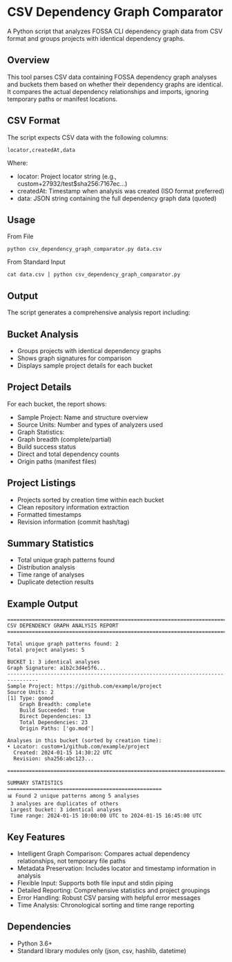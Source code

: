 # CSV Dependency Graph Comparator

A Python script that analyzes FOSSA CLI dependency graph data from CSV format and groups projects with identical dependency graphs.

## Overview

This tool parses CSV data containing FOSSA dependency graph analyses and buckets them based on whether their dependency graphs are identical. It compares the actual dependency relationships and imports, ignoring temporary paths or
manifest locations.

## CSV Format

The script expects CSV data with the following columns:

```csv
locator,createdAt,data
```
Where:
- locator: Project locator string (e.g., custom+27932/test$sha256:7167ec...)
- createdAt: Timestamp when analysis was created (ISO format preferred)
- data: JSON string containing the full dependency graph data (quoted)

## Usage

From File

`python csv_dependency_graph_comparator.py data.csv`

From Standard Input

`cat data.csv | python csv_dependency_graph_comparator.py`

##  Output

The script generates a comprehensive analysis report including:

##  Bucket Analysis

- Groups projects with identical dependency graphs
- Shows graph signatures for comparison
- Displays sample project details for each bucket

##  Project Details

For each bucket, the report shows:
- Sample Project: Name and structure overview
- Source Units: Number and types of analyzers used
- Graph Statistics:
- Graph breadth (complete/partial)
- Build success status
- Direct and total dependency counts
- Origin paths (manifest files)

##  Project Listings

- Projects sorted by creation time within each bucket
- Clean repository information extraction
- Formatted timestamps
- Revision information (commit hash/tag)

## Summary Statistics

- Total unique graph patterns found
- Distribution analysis
- Time range of analyses
- Duplicate detection results

## Example Output

```
====================================================================================================
CSV DEPENDENCY GRAPH ANALYSIS REPORT
====================================================================================================

Total unique graph patterns found: 2
Total project analyses: 5

BUCKET 1: 3 identical analyses
Graph Signature: a1b2c3d4e5f6...
--------------------------------------------------------------------------------
Sample Project: https://github.com/example/project
Source Units: 2
[1] Type: gomod
    Graph Breadth: complete
    Build Succeeded: true
    Direct Dependencies: 13
    Total Dependencies: 23
    Origin Paths: ['go.mod']

Analyses in this bucket (sorted by creation time):
• Locator: custom+1/github.com/example/project
  Created: 2024-01-15 14:30:22 UTC
  Revision: sha256:abc123...

====================================================================================================

SUMMARY STATISTICS
==================================================
📊 Found 2 unique patterns among 5 analyses
 3 analyses are duplicates of others
 Largest bucket: 3 identical analyses
 Time range: 2024-01-15 10:00:00 UTC to 2024-01-15 16:45:00 UTC
```
## Key Features

- Intelligent Graph Comparison: Compares actual dependency relationships, not temporary file paths
- Metadata Preservation: Includes locator and timestamp information in analysis
- Flexible Input: Supports both file input and stdin piping
- Detailed Reporting: Comprehensive statistics and project groupings
- Error Handling: Robust CSV parsing with helpful error messages
- Time Analysis: Chronological sorting and time range reporting

## Dependencies

- Python 3.6+
- Standard library modules only (json, csv, hashlib, datetime)
